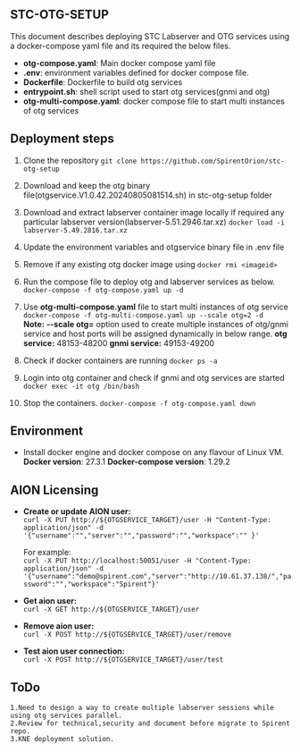 ## STC-OTG-SETUP

This document describes deploying STC Labserver and OTG services using a docker-compose yaml file and its required the below files.

  - **otg-compose.yaml**: Main docker compose yaml file
  - **.env**: environment variables defined for docker compose file.
  - **Dockerfile**: Dockerfile to build otg services
  - **entrypoint.sh**: shell script used to start otg services(gnmi and otg)  
  - **otg-multi-compose.yaml**: docker compose file to start multi instances of otg services

## Deployment steps
 1. Clone the repository
      `git clone https://github.com/SpirentOrion/stc-otg-setup`
 2. Download and keep the otg binary file(otgservice.V1.0.42.20240805081514.sh) in stc-otg-setup folder
 3. Download and extract labserver container image locally if required any particular labserver version(labserver-5.51.2946.tar.xz)
      `docker load -i labserver-5.49.2816.tar.xz`
 4. Update the environment variables and otgservice binary file in .env file
 5. Remove if any existing otg docker image using `docker rmi <imageid>`
 6. Run the compose file to deploy otg and labserver services as below.
      `docker-compose -f otg-compose.yaml up -d`      
 7. Use **otg-multi-compose.yaml** file to start multi instances of otg service
      `docker-compose -f otg-multi-compose.yaml up --scale otg=2 -d`    
    **Note:** 
    **--scale otg=<no of otg instances>** option used to create multiple instances of otg/gnmi service and host ports will be assigned dynamically in below range.
    **otg service:** 48153-48200
    **gnmi service:** 49153-49200
    
 8. Check if docker containers are running
      `docker ps -a`
 9. Login into otg container and check if gnmi and otg services are started
      `docker exec -it otg /bin/bash`
 10. Stop the containers.
      `docker-compose -f otg-compose.yaml down`

## Environment
  - Install docker engine and docker compose on any flavour of Linux VM.
      **Docker version**: 27.3.1
      **Docker-compose version**: 1.29.2

## AION Licensing
  - **Create or update AION user:**<br>
    `curl -X PUT http://${OTGSERVICE_TARGET}/user -H "Content-Type: application/json" -d '{"username":"","server":"","password":"","workspace":"" }'`

    For example:<br>
    `curl -X PUT http://localhost:50051/user -H "Content-Type: application/json" -d '{"username":"demo@spirent.com","server":"http://10.61.37.138/","password":"","workspace":"Spirent"}'`
  - **Get aion user:**<br>
    `curl -X GET http://${OTGSERVICE_TARGET}/user`
  - **Remove aion user:**<br>
    `curl -X POST http://${OTGSERVICE_TARGET}/user/remove`
  - **Test aion user connection:**<br>
     `curl -X POST http://${OTGSERVICE_TARGET}/user/test`

## ToDo
    1.Need to design a way to create multiple labserver sessions while using otg services parallel.
    2.Review for technical,security and document before migrate to Spirent repo.
    3.KNE deployment solution.
